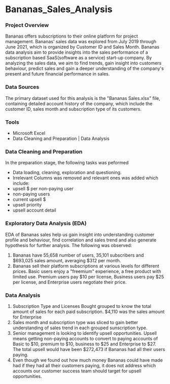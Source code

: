 # Bananas_Sales_Analysis

### Project Overview

Bananas offers subscriptions to their online platform for project management. Bananas' sales data was explored from July 2019 through June 2021, which is organized by Customer ID and Sales Month. Bananas data analysis aim to provide insights into the sales performance of a subscription based SaaS(software as a service) start-up company. By analyzing the sales data, we aim to find trends, gain insight into customers behaviour, predict sales and gain a deeper understanding of the company's present and future financial performance in sales.

### Data Sources

The primary dataset used for this analysis is the "Bananas Sales.xlsx" file, containing detailed account history of the company, which include the customer ID, sales month and subscription type of its customers.

### Tools

- Microsoft Excel
- Data Cleaning and Preparation | Data Analysis

### Data Cleaning and Preparation
In the preparation stage, the following tasks was peformed
- Data loading, cleaning, exploration and questioning.
 - Irrelevant Columns was removed and relevant ones was added which include:
 - upsell $ per non-paying user
 - non-paying users
 - current upsell $
 - upsell priority
 - upsell account detail

### Exploratory Data Analysis (EDA)
EDA of Bananas sales help us gain insight into understanding customer profile and behaviour, find correlation and sales trend and also generate hypothesis for further analysis. The following was observed:
1. Bananas have 55,658 number of users, 35,101 subscribers and $693,025 sales amount, averaging $312 per month.
2. Bananas sell their platform subscriptions at various levels for different prices. Basic users enjoy a "freemium" experience, a free product with limited use. Premium users pay $10 per license, Business users pay $25 per license, and Enterprise users negotiate their price.

### Data Analysis
1. Subscription Type and Licenses Bought grouped to know the total amount of sales for each paid subscription. $4,110 was the sales amount for Enterprise
2. Sales month and subscription type was sliced to gain better understanding of sales trend in each grouped sunscription type.
3. Senior management is looking to identify upsell opportunities. Upsell means getting non-paying accounts to convert to paying accounts of Basic to $10, premium to $10, business to $25 and Enterprise to $27. The total upsell would have been $272,473 if Bananas had all their users paying.
4. Even though we found out how much money Bananas could have made had if they had all their customers paying, it does not address which accounts our customer success team should target for upsell opportunities.


